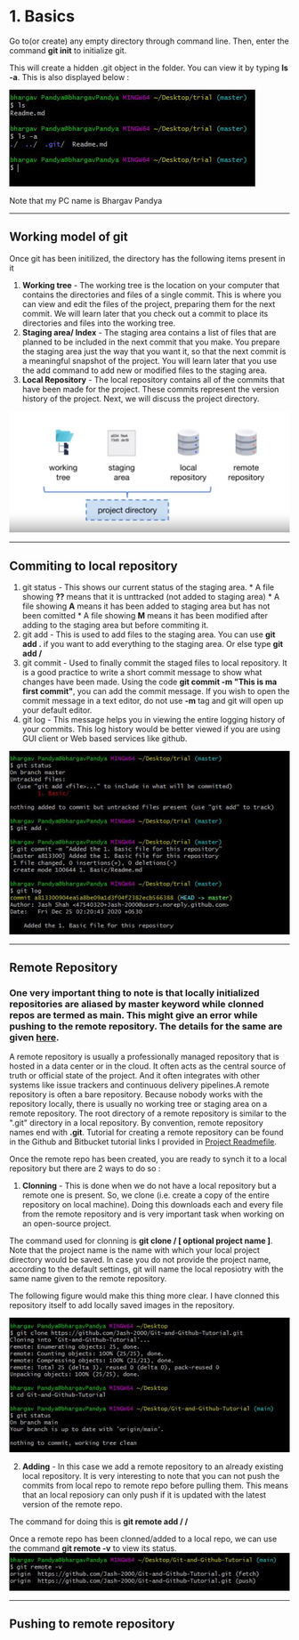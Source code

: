 # 1. Basics
Go to(or create) any empty directory through command line. Then, enter the command **git init** to initialize git. 

This will create a hidden .git object in the folder. You can view it by typing **ls -a**. This is also displayed below : 

![ls -a](https://github.com/Jash-2000/Git-and-Github-Tutorial/blob/main/1.%20Basics/git%20object.JPG)

Note that my PC name is Bhargav Pandya

---

## Working model of git

Once git has been initilized, the directory has the following items present in it 
  1. **Working tree** - The working tree is the location on your computer that contains the directories and files of a single commit. This is where you can view and edit the files of the project, preparing them for the next commit. We will learn later that you check out a commit to place its directories and files into the working tree.
  2. **Staging area/ Index** - The staging area contains a list of files that are planned to be included in the next commit that you make. You prepare the staging area just the way that you want it, so that the next commit is a meaningful snapshot of the project. You will learn later that you use the add command to add new or modified files to the staging area.
  3. **Local Repository** - The local repository contains all of the commits that have been made for the project. These commits represent the version history of the project. Next, we will discuss the project directory.

![git object](https://github.com/Jash-2000/Git-and-Github-Tutorial/blob/main/1.%20Basics/git_locations.JPG)

---

## Commiting to local repository

  1. git status - This shows our current status of the staging area. 
    * A file showing **??** means that it is unttracked (not added to staging area)
    * A file showing **A** means it has been added to staging area but has not been comitted
    * A file showing **M** means it has been modified after adding to the staging area but before commiting it.
  2. git add - This is used to add files to the staging area. You can use **git add .** if you want to add everything to the staging area. Or else type **git add /<filename/>**
  3. git commit - Used to finally commit the staged files to local repository. It is a good practice to write a short commit message to show what changes have been made. Using the code **git commit -m "This is ma first commit"**, you can add the commit message. If you wish to open the commit message in a text editor, do not use **-m** tag and git will open up your default editor. 
  4. git log - This message helps you in viewing the entire logging history of your commits. This log history would be better viewed if you are using GUI client or Web based services like github.  
  
  ![Git Basics](https://github.com/Jash-2000/Git-and-Github-Tutorial/blob/main/1.%20Basics/git_basics.JPG)

---

## Remote Repository
### One very important thing to note is that locally initialized repositories are aliased by **master** keyword while clonned repos are termed as **main**. This might give an error while pushing to the remote repository. The details for the same are given [here](https://github.com/github/renaming).

A remote repository is usually a professionally managed repository that is hosted in a data center or in the cloud. It often acts as the central source of truth or official state of the project. And it often integrates with other systems like issue trackers and continuous delivery pipelines.A remote repository is often a bare repository. Because nobody works with the repository locally, there is usually no working tree or staging area on a remote repository. The root directory of a remote repository is similar to the ".git" directory in a local repository. By convention, remote repository names end with **.git**. Tutorial for creating a remote repository can be found in the Github and Bitbucket tutorial links I provided in [Project Readmefile](https://github.com/Jash-2000/Git-and-Github-Tutorial/blob/main/README.md).
 
Once the remote repo has been created, you are ready to synch it to a local repository but there are 2 ways to do so :

  1. **__Clonning__** - This is done when we do not have a local repository but a remote one is present. So, we clone (i.e. create a copy of the entire repository on local machine). Doing this downloads each and every file from the remote repository and is very important task when working on an open-source project.
  
  The command used for clonning is **git clone /<url for cloning/> [ optional project name ]**. Note that the project name is the name with which your local project directory would be saved. In case you do not provide the project name, according to the default settings, git will name the local reposiotry with the same name given to the remote repository.
  
  The following figure would make this thing more clear. I have clonned this repository itself to add locally saved images in the repository.
  
  ![git clone](https://github.com/Jash-2000/Git-and-Github-Tutorial/blob/main/1.%20Basics/git_clone.JPG)
  
  2. **__Adding__** - In this case we add a remote repository to an already existing local repository. It is very interesting to note that you can not push the commits from local repo to remote repo before pulling them. This means that an local reposiory can only push if it is updated with the latest version of the remote repo.
  
  The command for doing this is **git remote add /<alias name for remote repo/> /<url/>** 
  

Once a remote repo has been clonned/added to a local repo, we can use the command **git remote -v** to view its status. 
![Verbose](https://github.com/Jash-2000/Git-and-Github-Tutorial/blob/main/1.%20Basics/verbose.JPG)

---

## Pushing to remote repository


